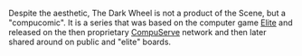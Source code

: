 Despite the aesthetic, The Dark Wheel is not a product of the Scene, but a "compucomic". It is a series that was based on the computer game [Elite](https://www.mobygames.com/game/1324/elite/) and released on the then proprietary [CompuServe](https://www.wired.com/2009/09/0924compuserve-launches/) network and then later shared around on public and "elite" boards.